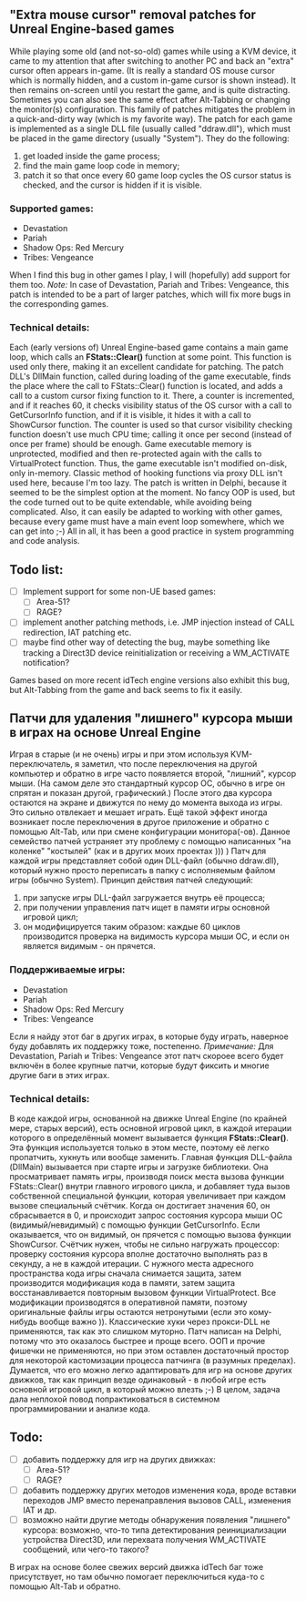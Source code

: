 ## "Extra mouse cursor" removal patches for Unreal Engine-based games

While playing some old (and not-so-old) games while using a KVM device, it came to my attention that after switching to another PC and back an "extra" cursor often appears in-game. (It is really a standard OS mouse cursor which is normally hidden, and a custom in-game cursor is shown instead). It then remains on-screen until you restart the game, and is quite distracting. Sometimes you can also see the same effect after Alt-Tabbing or changing the monitor(s) configuration.
This family of patches mitigates the problem in a quick-and-dirty way (which is my favorite way). The patch for each game is implemented as a single DLL file (usually called "ddraw.dll"), which must be placed in the game directory (usually "System"). They do the following:
1) get loaded inside the game process;
2) find the main game loop code in memory;
3) patch it so that once every 60 game loop cycles the OS cursor status is checked, and the cursor is hidden if it is visible.

### Supported games:
* Devastation
* Pariah
* Shadow Ops: Red Mercury
* Tribes: Vengeance

When I find this bug in other games I play, I will (hopefully) add support for them too.
_Note:_ In case of Devastation, Pariah and Tribes: Vengeance, this patch is intended to be a part of larger patches, which will fix more bugs in the corresponding games.

### Technical details:
Each (early versions of) Unreal Engine-based game contains a main game loop, which calls an **FStats::Clear()** function at some point. This function is used only there, making it an excellent candidate for patching.
The patch DLL's DllMain function, called during loading of the game executable, finds the place where the call to FStats::Clear() function is located, and adds a call to a custom cursor fixing function to it. There, a counter is incremented, and if it reaches 60, it checks visibility status of the OS cursor with a call to GetCursorInfo function, and if it is visible, it hides it with a call to ShowCursor function. The counter is used so that cursor visibility checking function doesn't use much CPU time; calling it once per second (instead of once per frame) should be enough. Game executable memory is unprotected, modified and then re-protected again with the calls to VirtualProtect function.
Thus, the game executable isn't modified on-disk, only in-memory.
Classic method of hooking functions via proxy DLL isn't used here, because I'm too lazy.
The patch is written in Delphi, because it seemed to be the simplest option at the moment. No fancy OOP is used, but the code turned out to be quite extendable, while avoiding being complicated.
Also, it can easily be adapted to working with other games, because every game must have a main event loop somewhere, which we can get into ;-)
All in all, it has been a good practice in system programming and code analysis.

## Todo list:
- [ ] Implement support for some non-UE based games:
	- [ ] Area-51?
	- [ ] RAGE?
- [ ] implement another patching methods, i.e. JMP injection instead of CALL redirection, IAT patching etc.
- [ ] maybe find other way of detecting the bug, maybe something like tracking a Direct3D device reinitialization or receiving a WM_ACTIVATE notification?

Games based on more recent idTech engine versions also exhibit this bug, but Alt-Tabbing from the game and back seems to fix it easily.

## Патчи для удаления "лишнего" курсора мыши в играх на основе Unreal Engine

Играя в старые (и не очень) игры и при этом используя KVM-переключатель, я заметил, что после переключения на другой компьютер и обратно в игре часто появляется второй, "лишний", курсор мыши. (На самом деле это стандартный курсор  ОС, обычно в игре он спрятан и показан другой, графический.) После этого два курсора остаются на экране и движутся по нему до момента выхода из игры. Это сильно отвлекает и мешает играть. Ещё такой эффект иногда возникает после переключения в другое приложение и обратно с помощью Alt-Tab, или при смене конфигурации монитора(-ов).
Данное семейство патчей устраняет эту проблему с помощью написанных "на коленке" "костылей" (как и в других моих проектах ))) )
Патч для каждой игры представляет собой один DLL-файл (обычно ddraw.dll), который нужно просто переписать в папку с исполняемым файлом игры (обычно System). Принцип действия патчей следующий:
1) при запуске игры DLL-файл загружается внутрь её процесса;
2) при получении управления патч ищет в памяти игры основной игровой цикл;
3) он модифицируется таким образом: каждые 60 циклов производится проверка на видимость курсора мыши ОС, и если он является видимым - он прячется.

### Поддерживаемые игры:
* Devastation
* Pariah
* Shadow Ops: Red Mercury
* Tribes: Vengeance

Если я найду этот баг в других играх, в которые буду играть, наверное буду добавлять их поддержку тоже, постепенно.
_Примечание:_ Для Devastation, Pariah и Tribes: Vengeance этот патч скороее всего будет включён в более крупные патчи, которые будут фиксить и многие другие баги в этих играх.

### Technical details:
В коде каждой игры, основанной на движке Unreal Engine (по крайней мере, старых версий), есть основной игровой цикл, в каждой итерации которого в определённый момент вызывается функция **FStats::Clear()**. Эта функция используется только в этом месте, поэтому её легко пропатчить, хукнуть или вообще заменить.
Главная функция DLL-файла (DllMain) вызывается при старте игры и загрузке библиотеки. Она просматривает память игры, производя поиск места вызова функции FStats::Clear() внутри главного игрового цикла, и добавляет туда вызов собственной специальной функции, которая увеличивает при каждом вызове специальный счётчик. Когда он достигает значения 60, он сбрасывается в 0, и происходит запрос состояния курсора мыши ОС (видимый/невидимый) с помощью функции GetCursorInfo. Если оказывается, что он видимый, он прячется с помощью вызова функции ShowCursor. Счётчик нужен, чтобы не сильно нагружать процессор: проверку состояния курсора вполне достаточно выполнять раз в секунду, а не в каждой итерации. С нужного места адресного пространства кода игры сначала снимается защита, затем производится модификация кода в памяти, затем защита восстанавливается повторным вызовом функции VirtualProtect.
Все модификации производятся в оперативной памяти, поэтому оригинальные файлы игры остаются нетронутыми (если это кому-нибудь вообще важно )).
Классические хуки через прокси-DLL не применяются, так как это слишком муторно.
Патч написан на Delphi, потому что это оказалось быстрее и проще всего. ООП и прочие фишечки не применяются, но при этом оставлен достаточный простор для некоторой кастомизации процесса патчинга (в разумных пределах).
Думается, что его можно легко адаптировать для игр на основе других движков, так как принцип везде одинаковый - в любой игре есть основной игровой цикл, в который можно влезть ;-)
В целом, задача дала неплохой повод попрактиковаться в системном программировании и анализе кода.

## Todo:
- [ ] добавить поддержку для игр на других движках:
	- [ ] Area-51?
	- [ ] RAGE?
- [ ] добавить поддержку других методов изменения кода, вроде вставки переходов JMP вместо перенаправления вызовов CALL, изменения IAT и др.
- [ ] возможно найти другие методы обнаружения появления "лишнего" курсора: возможно, что-то типа детектирования реинициализации устройства Direct3D, или перехвата получения WM_ACTIVATE сообщений, или чего-то такого?

В играх на основе более свежих версий движка idTech баг тоже присутствует, но там обычно помогает переключиться куда-то с помощью Alt-Tab и обратно.
